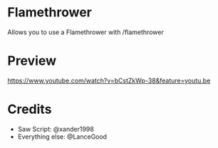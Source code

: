 # Flamethrower
Allows you to use a Flamethrower with /flamethrower
# Preview
https://www.youtube.com/watch?v=bCstZkWp-38&feature=youtu.be
# Credits
- Saw Script: @xander1998
- Everything else: @LanceGood
